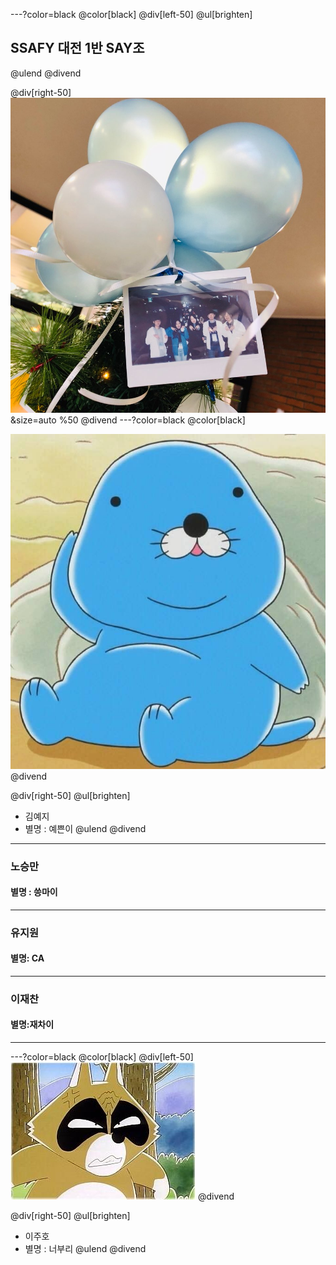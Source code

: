 ---?color=black
@color[black]
@div[left-50]
@ul[brighten]
## SSAFY 대전 1반 SAY조
@ulend
@divend

@div[right-50] 
![SAY](./img/SAY.jpg)&size=auto %50
@divend
---?color=black
@color[black]
 
![bonobono](./img/bonobono.jpg)
@divend

@div[right-50]
@ul[brighten]
* 김예지
* 별명 : 예쁜이
@ulend 
@divend
---
### 노승만

#### 별명 : 씅마이

---

### 유지원

#### 별명: CA

---

### 이재찬

#### 별명:재차이

---
---?color=black
@color[black]
@div[left-50] 
![i1351720937](./img/i1351720937.jpg)
@divend

@div[right-50]
@ul[brighten]
 * 이주호
 * 별명 : 너부리
@ulend 
@divend


